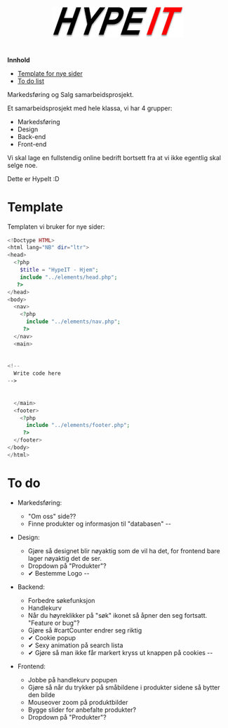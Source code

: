 <p align="center">
  <a href="http://klasserom.net/204/elev20416/Prosjekter/HypeIT/">
    <img src="images/Logo.png" width="300px">
  </a>
  <h1 align="center"></h1>
</p>


**Innhold**
<!--ts-->
<!--
   - [Om HypeIt](#hypeit)
-->
   - [Template for nye sider](#template)
   - [To do list](#to-do)
<!--te-->
Markedsføring og Salg samarbeidsprosjekt.


Et samarbeidsprosjekt med hele klassa, vi har 4 grupper:
 - Markedsføring
 - Design
 - Back-end
 - Front-end

Vi skal lage en fullstendig online bedrift bortsett fra at vi ikke egentlig skal selge noe.

Dette er HypeIt :D


# Template

Templaten vi bruker for nye sider:
```php
<!Doctype HTML>
<html lang="NB" dir="ltr">
<head>
  <?php
    $title = "HypeIT - Hjem";
    include "../elements/head.php";
   ?>
</head>
<body>
  <nav>
    <?php
      include "../elements/nav.php";
     ?>
  </nav>
  <main>


<!--
  Write code here
-->


  </main>
  <footer>
    <?php
      include "../elements/footer.php";
     ?>
  </footer>
</body>
</html>

```

# To do

 - Markedsføring:
   - "Om oss" side??
   - Finne produkter og informasjon til "databasen"
--

 - Design:
   - Gjøre så designet blir nøyaktig som de vil ha det, for frontend bare lager nøyaktig det de ser.
   - Dropdown på "Produkter"?
   - &#10004; Bestemme Logo
--

 - Backend:
   - Forbedre søkefunksjon
   - Handlekurv
   - Når du høyreklikker på "søk" ikonet så åpner den seg fortsatt. "Feature or bug"?
   - Gjøre så #cartCounter endrer seg riktig
   - &#10004; Cookie popup
   - &#10004; Sexy animation på search lista
   - &#10004; Gjøre så man ikke får markert kryss ut knappen på cookies
--

 - Frontend:
   - Jobbe på handlekurv popupen
   - Gjøre så når du trykker på småbildene i produkter sidene så bytter den bilde
   - Mouseover zoom på produktbilder
   - Bygge slider for anbefalte produkter?
   - Dropdown på "Produkter"?
